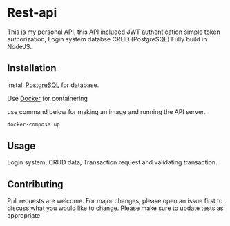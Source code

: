 # Rest-api

This is my personal API, this API included JWT authentication simple token authorization, Login system databse CRUD (PostgreSQL)
Fully build in NodeJS.

## Installation

install [PostgreSQL](https://www.postgresql.org/) for database.

Use [Docker](https://www.docker.com/) for containering

use command below for making an image and running the API server.
```bash
docker-compose up
```

## Usage
Login system, CRUD data, Transaction request and validating transaction.


## Contributing
Pull requests are welcome. For major changes, please open an issue first to discuss what you would like to change.
Please make sure to update tests as appropriate.
